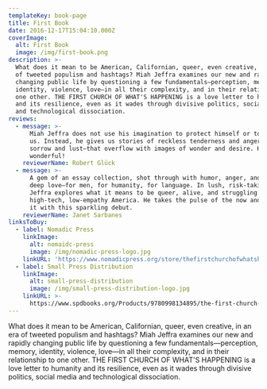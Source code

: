 ```yaml
---
templateKey: book-page
title: First Book
date: 2016-12-17T15:04:10.000Z
coverImage:
  alt: First Book
  image: /img/first-book.png
description: >-
  What does it mean to be American, Californian, queer, even creative, in an era
  of tweeted populism and hashtags? Miah Jeffra examines our new and rapidly
  changing public life by questioning a few fundamentals—perception, memory,
  identity, violence, love—in all their complexity, and in their relationship to
  one other. THE FIRST CHURCH OF WHAT'S HAPPENING is a love letter to humanity
  and its resilience, even as it wades through divisive politics, social media
  and technological dissociation.
reviews:
  - message: >-
      Miah Jeffra does not use his imagination to protect himself or to protect
      us. Instead, he gives us stories of reckless tenderness and anger and
      sorrow and lust—that overflow with images of wonder and desire. How
      wonderful!
    reviewerName: Robert Glück
  - message: >-
      A gem of an essay collection, shot through with humor, anger, and a deep,
      deep love—for men, for humanity, for language. In lush, risk-taking prose,
      Jeffra explores what it means to be queer, alive, and struggling in
      high-tech, low-empathy America. He takes the pulse of the now and quickens
      it with this sparkling debut.
    reviewerName: Janet Sarbanes
linksToBuy:
  - label: Nomadic Press
    linkImage:
      alt: nomaidc-press
      image: /img/nomadic-press-logo.jpg
    linkURL: 'https://www.nomadicpress.org/store/thefirstchurchofwhatshappening'
  - label: Small Press Distribution
    linkImage:
      alt: small-press-distribution
      image: /img/small-press-distribution-logo.jpg
    linkURL: >-
      https://www.spdbooks.org/Products/9780998134895/the-first-church-of-whats-happening.aspx
---
```

What does it mean to be American, Californian, queer, even creative, in an era of tweeted populism and hashtags? Miah Jeffra examines our new and rapidly changing public life by questioning a few fundamentals—perception, memory, identity, violence, love—in all their complexity, and in their relationship to one other. THE FIRST CHURCH OF WHAT'S HAPPENING is a love letter to humanity and its resilience, even as it wades through divisive politics, social media and technological dissociation.
